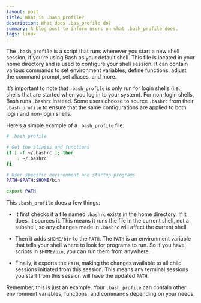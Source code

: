 ```yaml
---
layout: post
title: What is .bash_profile?
description: What does .bas_profile do?
summary: A blog post to inform users on what .bash_profile does.
tags: linux
---
```


The `.bash_profile` is a script that runs whenever you start a new shell session, if you’re using Bash as your default shell. This file is located in your home directory and is used to configure your shell session. It can contain various commands to set environment variables, define functions, adjust the command prompt, set aliases, and more.

It’s important to note that `.bash_profile` is only run for login shells (i.e., shells that are started when you log in to your system). For non-login shells, Bash runs `.bashrc` instead. Some users choose to source `.bashrc` from their `.bash_profile` to ensure that the same configurations are applied to both login and non-login shells.

Here’s a simple example of a `.bash_profile` file:

```bash
# .bash_profile

# Get the aliases and functions
if [ -f ~/.bashrc ]; then
	. ~/.bashrc
fi

# User specific environment and startup programs
PATH=$PATH:$HOME/bin

export PATH
```

This `.bash_profile` does a few things:

* It first checks if a file named `.bashrc` exists in the home directory. If it does, it sources it. This means it runs the file in the current shell, not a subshell, so any changes made in `.bashrc` will affect the current shell.

* Then it adds `$HOME/bin` to the `PATH`. The `PATH` is an environment variable that tells your shell where to look for programs to run. So if you have scripts in `$HOME/bin`, you can run them from anywhere.

* Finally, it exports the `PATH`, making the changes available to all child sessions initiated from this session. This means any terminal sessions you start from this session will have the updated `PATH`.

Remember, this is just an example. Your `.bash_profile` can contain other environment variables, functions, and commands depending on your needs.